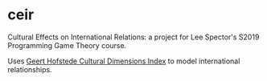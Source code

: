 # ceir
Cultural Effects on International Relations: a project for Lee Spector's S2019 Programming Game Theory course.

Uses <a href="http://clearlycultural.com/geert-hofstede-cultural-dimensions/">Geert Hofstede Cultural Dimensions Index</a> to model international relationships.
